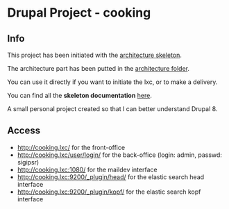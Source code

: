 # Drupal Project - cooking

## Info

This project has been initiated with the [architecture skeleton](https://git.smile.fr/drupal/drupal8-architecture-skeleton).

The architecture part has been putted in the [architecture folder](architecture/).

You can use it directly if you want to initiate the lxc, or to make a delivery.

You can find all the __skeleton documentation__ [here](architecture/README.md).

A small personal project created so that I can better understand Drupal 8.

## Access

 + http://cooking.lxc/                   for the front-office
 + http://cooking.lxc/user/login/        for the back-office (login: admin, passwd: sigipsr)
 + http://cooking.lxc:1080/              for the maildev interface
 + http://cooking.lxc:9200/_plugin/head/ for the elastic search head interface
 + http://cooking.lxc:9200/_plugin/kopf/ for the elastic search kopf interface
